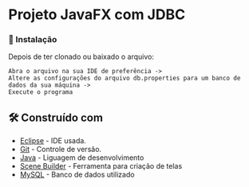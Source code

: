 # Projeto JavaFX com JDBC

### 🔧 Instalação
Depois de ter clonado ou baixado o arquivo:

```
Abra o arquivo na sua IDE de preferência ->
Altere as configurações do arquivo db.properties para um banco de dados da sua máquina ->
Execute o programa
```
## :hammer_and_wrench: Construído com

* [Eclipse](https://www.eclipse.org/downloads/) - IDE usada.
* [Git](https://github.com/) - Controle de versão.
* [Java](https://rometools.github.io/rome/) - Liguagem de desenvolvimento
* [Scene Builder](https://gluonhq.com/products/scene-builder/) - Ferramenta para criação de telas
* [MySQL](https://dev.mysql.com/downloads/workbench/) - Banco de dados utilizado



